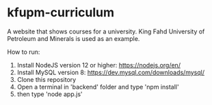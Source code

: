 # kfupm-curriculum
A website that shows courses for a university. King Fahd University of Petroleum and Minerals is used as an example.

How to run:

1. Install NodeJS version 12 or higher: https://nodejs.org/en/
2. Install MySQL version 8: https://dev.mysql.com/downloads/mysql/
3. Clone this repository
4. Open a terminal in 'backend' folder and type 'npm install'
5. then type 'node app.js'
